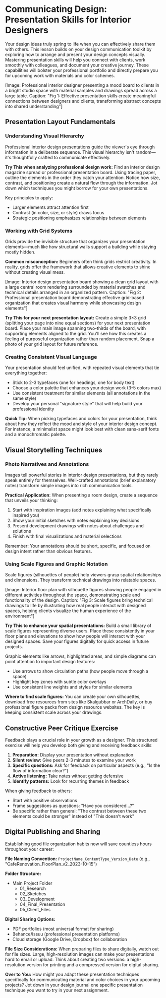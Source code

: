 # Communicating Design: Presentation Skills for Interior Designers

Your design ideas truly spring to life when you can effectively share them with others. This lesson builds on your design communication toolkit by exploring how to arrange and present your design concepts visually. Mastering presentation skills will help you connect with clients, work smoothly with colleagues, and document your creative journey. These capabilities will bolster your professional portfolio and directly prepare you for upcoming work with materials and color schemes.

[Image: Professional interior designer presenting a mood board to clients in a bright studio space with material samples and drawings spread across a large table. Caption: "Fig 1: Effective presentation skills create meaningful connections between designers and clients, transforming abstract concepts into shared understanding"]

## Presentation Layout Fundamentals

### Understanding Visual Hierarchy

Professional interior design presentations guide the viewer's eye through information in a deliberate sequence. This visual hierarchy isn't random—it's thoughtfully crafted to communicate effectively.

**Try This when analyzing professional design work:** Find an interior design magazine spread or professional presentation board. Using tracing paper, outline the elements in the order they catch your attention. Notice how size, contrast, and positioning create a natural flow through the information. Jot down which techniques you might borrow for your own presentations.

Key principles to apply:
- Larger elements attract attention first
- Contrast (in color, size, or style) draws focus
- Strategic positioning emphasizes relationships between elements

### Working with Grid Systems

Grids provide the invisible structure that organizes your presentation elements—much like how structural walls support a building while staying mostly hidden.

**Common misconception:** Beginners often think grids restrict creativity. In reality, grids offer the framework that allows creative elements to shine without creating visual mess.

[Image: Interior design presentation board showing a clean grid layout with a large central room rendering surrounded by material swatches and technical details arranged in an organized pattern. Caption: "Fig 2: Professional presentation board demonstrating effective grid-based organization that creates visual harmony while showcasing design elements"]

**Try This for your next presentation layout:** Create a simple 3×3 grid (splitting your page into nine equal sections) for your next presentation board. Place your main image spanning two-thirds of the board, with supporting elements aligned to the grid. You'll see how this creates a feeling of purposeful organization rather than random placement.
Snap a photo of your grid layout for future reference.

### Creating Consistent Visual Language

Your presentation should feel unified, with repeated visual elements that tie everything together:

- Stick to 2-3 typefaces (one for headings, one for body text)
- Choose a color palette that enhances your design work (3-5 colors max)
- Use consistent treatment for similar elements (all annotations in the same style)
- Develop your personal "signature style" that will help build your professional identity

**Quick Tip:** When picking typefaces and colors for your presentation, think about how they reflect the mood and style of your interior design concept. For instance, a minimalist space might look best with clean sans-serif fonts and a monochromatic palette.

## Visual Storytelling Techniques

### Photo Narratives and Annotations

Images tell powerful stories in interior design presentations, but they rarely speak entirely for themselves. Well-crafted annotations (brief explanatory notes) transform simple images into rich communication tools.

**Practical Application:** When presenting a room design, create a sequence that unveils your thinking:
1. Start with inspiration images (add notes explaining what specifically inspired you)
2. Show your initial sketches with notes explaining key decisions
3. Present development drawings with notes about challenges and solutions
4. Finish with final visualizations and material selections

Remember: Your annotations should be short, specific, and focused on design intent rather than obvious features.

### Using Scale Figures and Graphic Notation

Scale figures (silhouettes of people) help viewers grasp spatial relationships and dimensions. They transform technical drawings into relatable spaces.

[Image: Interior floor plan with silhouette figures showing people engaged in different activities throughout the space, demonstrating scale and functionality of the design. Caption: "Fig 3: Scale figures bring technical drawings to life by illustrating how real people interact with designed spaces, helping clients visualize the human experience of the environment"]

**Try This to enhance your spatial presentations:** Build a small library of scale figures representing diverse users. Place these consistently in your floor plans and elevations to show how people will interact with your designed spaces. Save your figures digitally for quick access in future projects.

Graphic elements like arrows, highlighted areas, and simple diagrams can point attention to important design features:
- Use arrows to show circulation paths (how people move through a space)
- Highlight key zones with subtle color overlays
- Use consistent line weights and styles for similar elements

**Where to find scale figures:** You can create your own silhouettes, download free resources from sites like Skalgubbar or ArchDaily, or buy professional figure packs from design resource websites. The key is keeping consistent scale across your drawings.

## Constructive Peer Critique Exercise

Feedback plays a crucial role in your growth as a designer. This structured exercise will help you develop both giving and receiving feedback skills:

1. **Preparation:** Display your presentation without explanation
2. **Silent review:** Give peers 2-3 minutes to examine your work
3. **Specific questions:** Ask for feedback on particular aspects (e.g., "Is the flow of information clear?")
4. **Active listening:** Take notes without getting defensive
5. **Identify patterns:** Look for recurring themes in feedback

When giving feedback to others:
- Start with positive observations
- Frame suggestions as questions: "Have you considered...?"
- Be specific rather than general: "The contrast between these two elements could be stronger" instead of "This doesn't work"

## Digital Publishing and Sharing

Establishing good file organization habits now will save countless hours throughout your career:

**File Naming Convention:**
`ProjectName_ContentType_Version_Date` (e.g., "CafeRenovation_FloorPlan_v2_2023-10-15")

**Folder Structure:**
- Main Project Folder
  - 01_Research
  - 02_Sketches
  - 03_Development
  - 04_Final_Presentation
  - 05_Client_Files

**Digital Sharing Options:**
- PDF portfolios (most universal format for sharing)
- Behance/Issuu (professional presentation platforms)
- Cloud storage (Google Drive, Dropbox) for collaboration

**File Size Considerations:** When preparing files to share digitally, watch out for file sizes. Large, high-resolution images can make your presentations hard to email or upload. Think about creating two versions: a high-resolution version for printing and a compressed version for digital sharing.

**Over to You:** How might you adapt these presentation techniques specifically for communicating material and color choices in your upcoming projects? Jot down in your design journal one specific presentation technique you want to try in your next assignment.